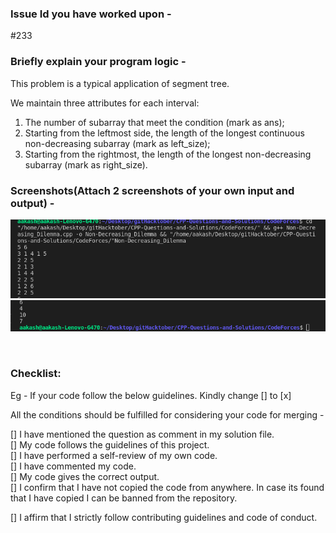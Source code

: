 ### Issue Id you have worked upon - 
#233

### Briefly explain your program logic - 
This problem is a typical application of segment tree.

We maintain three attributes for each interval:
1. The number of subarray that meet the condition (mark as ans);
2. Starting from the leftmost side, the length of the longest continuous non-decreasing subarray (mark as left_size);
3. Starting from the rightmost, the length of the longest non-decreasing subarray (mark as right_size).



### Screenshots(Attach 2 screenshots of your own input and output) - 

![Input](./Input.png)
![Output](./Output.png)


<br>

### Checklist:
Eg - If your code follow the below guidelines. Kindly change [] to [x]

All the conditions should be fulfilled for considering your code for merging -

[] I have mentioned the question as comment in my solution file.<br>
[] My code follows the guidelines of this project.<br>
[] I have performed a self-review of my own code.<br>
[] I have commented my code.<br>
[] My code gives the correct output.<br>
[] I confirm that I have not copied the code from anywhere. In case its found that I have copied I can be banned from the repository.<br>


[] I affirm that I strictly follow contributing guidelines and code of conduct.
